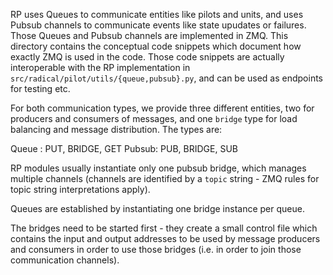 
RP uses Queues to communicate entities like pilots and units, and uses Pubsub
channels to communicate events like state upudates or failures.  Those Queues
and Pubsub channels are implemented in ZMQ.  This directory contains the
conceptual code snippets which document how exactly ZMQ is used in the code.
Those code snippets are actually interoperable with the RP implementation in
`src/radical/pilot/utils/{queue,pubsub}.py`, and can be used as endpoints for
testing etc.

For both communication types, we provide three different entities, two for
producers and consumers of messages, and one `bridge` type for load balancing
and message distribution.  The types are:

  Queue : PUT, BRIDGE, GET
  Pubsub: PUB, BRIDGE, SUB

RP modules usually instantiate only one pubsub bridge, which manages multiple
channels (channels are identified by a `topic` string - ZMQ rules for topic
string interpretations apply).

Queues are established by instantiating one bridge instance per queue.

The bridges need to be started first - they create a small control file which
contains the input and output addresses to be used by message producers and
consumers in order to use those bridges (i.e. in order to join those
communication channels).

